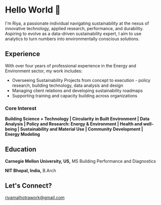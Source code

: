# Hello World 👋

I'm Riya, a passionate individual navigating sustainability at the nexus of innovative technology, applied research, performance, and durability. Aspiring to evolve as a data-driven sustainability expert, I aim to use analytics to turn numbers into environmentally conscious solutions.

## Experience 
With over four years of professional experience in the Energy and Environment sector, my work includes:
- Overseeing Sustainability Projects from concept to execution - policy research, building technology, data analysis and design
- Managing client relations and developing sustainability roadmaps
- Supporting training and capacity building across organizations

### Core Interest
**Building Science + Technology | Circularity in Built Environment | Data Analysis | Policy and Research: Energy & Environment | Health and well-being | Sustainability and Material Use | Community Development | Energy Modeling**

## Education
**Carnegie Mellon University, US,** MS Building Performance and Diagnostics

**NIT Bhopal, India,** B.Arch

## Let's Connect?
riyamalhotrawork@gmail.com
